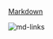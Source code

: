 
[Markdown](https://es.wikipedia.org/wiki/Markdown)

![md-links](https://github.com/Laboratoria/bootcamp/assets/12631491/fc6bc380-7824-4fab-ab8f-7ab53cd9d0e45)

